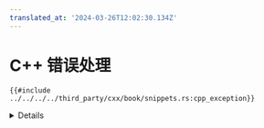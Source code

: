 ```yaml
---
translated_at: '2024-03-26T12:02:30.134Z'
---
```


# C++ 错误处理

```rust,ignore
{{#include ../../../../third_party/cxx/book/snippets.rs:cpp_exception}}
```

<details>

- 声明为返回 `Result` 的 C++ 函数会捕获在 C++ 侧抛出的任何异常，并将其作为 `Err` 值返回给调用 Rust 函数。
- 如果从一个 extern "C++" 函数中抛出异常，而该函数没有通过 CXX 桥接声明为返回 `Result`，程序将调用 C++ 的 `std::terminate`。此行为等同于通过 `noexcept` C++ 函数抛出相同的异常。

</details>
